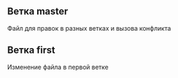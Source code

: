 ## Ветка master
Файл для правок в разных ветках и вызова конфликта

## Ветка first
Изменение файла в первой ветке